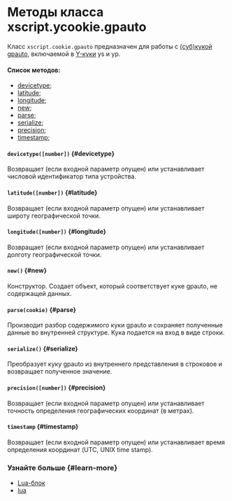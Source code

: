 # Методы класса xscript.ycookie.gpauto

Класс `xscript.cookie.gpauto` предназначен для работы с [(cуб)кукой gpauto](http://wiki.yandex-team.ru/Geolocation/Cookies#kukagpautovkontejjnereys/cookies/y), включаемой в [Y-куки](http://wiki.yandex-team.ru/Cookies/Y) ys и yp.

#### Список методов: 

- [devicetype](block-lua-ycookie-gpauto-methods.md#devicetype);
- [latitude](block-lua-ycookie-gpauto-methods.md#latitude);
- [longitude](block-lua-ycookie-gpauto-methods.md#longitude);
- [new](block-lua-ycookie-gpauto-methods.md#new);
- [parse](block-lua-ycookie-gpauto-methods.md#parse);
- [serialize](block-lua-ycookie-gpauto-methods.md#serialize);
- [precision](block-lua-ycookie-gpauto-methods.md#precision);
- [timestamp](block-lua-ycookie-gpauto-methods.md#timestamp);

#### `devicetype([number])` {#devicetype}

Возвращает (если входной параметр опущен) или устанавливает числовой идентификатор типа устройства. 

#### `latitude([number])` {#latitude}

Возвращает (если входной параметр опущен) или устанавливает широту географической точки.

#### `longitude([number])` {#longitude}

Возвращает (если входной параметр опущен) или устанавливает долготу географической точки.

#### `new()` {#new}

Конструктор. Создает объект, который соответствует куке gpauto, не содержащей данных. 

#### `parse(cookie)` {#parse}

Производит разбор содержимого куки gpauto и сохраняет полученные данные во внутренней структуре. Кука подается на вход в виде строки.

#### `serialize()` {#serialize}

Преобразует куку gpauto из внутреннего представления в строковое и возвращает полученное значение.

#### `precision([number])` {#precision}

Возвращает (если входной параметр опущен) или устанавливает точность определения географических координат (в метрах).

#### `timestamp` {#timestamp}

Возвращает (если входной параметр опущен) или устанавливает время определения координат (UTC, UNIX time stamp).


### Узнайте больше {#learn-more}
* [Lua-блок](../concepts/block-lua-ov.md)
* [lua](../reference/lua.md)